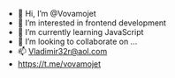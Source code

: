 - 👋 Hi, I’m @Vovamojet
- 👀 I’m interested in frontend development
- 🌱 I’m currently learning JavaScript
- 💞️ I’m looking to collaborate on ...
- 📫 Vladimir32r@aol.com
- https://t.me/vovamojet

<!---
Vovamojet/Vovamojet is a ✨ special ✨ repository because its `README.md` (this file) appears on your GitHub profile.
You can click the Preview link to take a look at your changes.
--->
